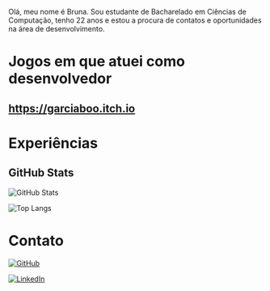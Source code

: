 Olá, meu nome é Bruna.
Sou estudante de Bacharelado em Ciências de Computação, tenho 22 anos e estou a procura de contatos e oportunidades na área de desenvolvimento. 

# Jogos em que atuei como desenvolvedor
## https://garciaboo.itch.io


# Experiências

## GitHub Stats
![GitHub Stats](https://github-readme-stats.vercel.app/api?username=GarciaBoo&theme=transparent&bg_color=000&border_color=30A3DC&show_icons=true&icon_color=30A3DC&title_color=E94D5F&text_color=FFF)

![Top Langs](https://github-readme-stats-git-masterrstaa-rickstaa.vercel.app/api/top-langs/?username=GarciaBoo&layout=compact&bg_color=000&border_color=30A3DC&title_color=E94D5F&text_color=FFF)

# Contato
[![GitHub](https://img.shields.io/badge//GitHub-ec63a1?style=for-the-badge&logo=github&logoColor=000)](https://www.linkedin.com/in/bruna-garcia-951a00180)

[![LinkedIn](https://img.shields.io/badge/LinkedIn-000?style=for-the-badge&logo=linkedin&logoColor=0E76A8)](https://www.linkedin.com/in/bruna-garcia-951a00180)
